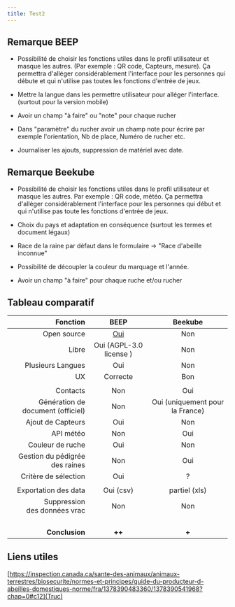 ```yaml
---
title: Test2
---
```

## Remarque BEEP

- Possibilité de choisir les fonctions utiles dans le profil utilisateur et masque les autres. (Par exemple : QR code, Capteurs, mesure). 
  Ça permettra d'alléger considérablement l'interface pour les personnes qui débute et qui n'utilise pas toutes les fonctions d'entrée de jeux.

- Mettre la langue dans les permettre utilisateur pour alléger l'interface. (surtout pour la version mobile)

- Avoir un champ "à faire" ou "note" pour chaque rucher

- Dans "paramètre" du rucher avoir un champ note pour écrire par exemple l'orientation, Nb de place, Numéro de rucher etc.

- Journaliser les ajouts, suppression de matériel avec date.


## Remarque Beekube

- Possibilité de choisir les fonctions utiles dans le profil utilisateur et masque les autres. 
  Par exemple : QR code, météo. Ça permettra d'alléger considérablement l'interface pour les personnes qui début et qui n'utilise pas toute les fonctions d'entrée de jeux.

- Choix du pays et adaptation en conséquence (surtout les termes et document légaux)

- Race de la raine par défaut dans le formulaire -> "Race d'abeille inconnue"
- Possibilité de découpler la couleur du marquage et l'année. 
- Avoir un champ "à faire" pour chaque ruche et/ou rucher

## Tableau comparatif

| Fonction                         | BEEP                                  | Beekube                       |
| --------------------------------:|:-------------------------------------:|:-----------------------------:|
| Open source                      | [Oui](https://github.com/beepnl/BEEP) | Non                           |
| Libre                            | Oui (AGPL-3.0 license )               | Non                           |
| Plusieurs Langues                  | Oui                                   | Non                           |
| UX                               | Correcte                              | Bon                           |
|                                  |                                       |                               |
| Contacts                         | Non                                   | Oui                           |
| Génération de document (officiel) | Non                                   | Oui (uniquement pour la France) |
| Ajout de Capteurs                | Oui                                   | Non                           |
| API météo                        | Non                                   | Oui                           |
| Couleur de ruche                 | Oui                                   | Non                           |
| Gestion du pédigrée des raines     | Non                                   | Oui                           |
| Critère de sélection             | Oui                                   | ?                             |
|                                  |                                       |                               |
| Exportation des data             | Oui (csv)                             | partiel (xls)                 |
| Suppression <br/>des données vrac  | Non                                   | Non                           |
|                                  |                                       |                               |
|                                  |                                       |                               |
|                                  |                                       |                               |
|                                  |                                       |                               |
| **Conclusion**                   | **++**                                | **+**                         |

## Liens utiles

[https://inspection.canada.ca/sante-des-animaux/animaux-terrestres/biosecurite/normes-et-principes/guide-du-producteur-d-abeilles-domestiques-norme/fra/1378390483360/1378390541968?chap=0#c12](Truc)